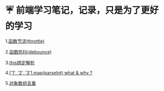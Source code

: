 # ☔️ 前端学习笔记，记录，只是为了更好的学习

1.[函数节流(throttle)](https://github.com/fuhangyl/JavaScriptNote/issues/1)

2.[函数防抖(debounce)](https://github.com/fuhangyl/JavaScriptNote/issues/2)

3.[this绑定解析](https://github.com/fuhangyl/JavaScriptNote/issues/3)

4.[['1', '2', '3'].map(parseInt) what & why ?](https://github.com/fuhangyl/JavaScriptNote/issues/4)

5.[对象数组去重](https://github.com/fuhangyl/JavaScriptNote/issues/5)

